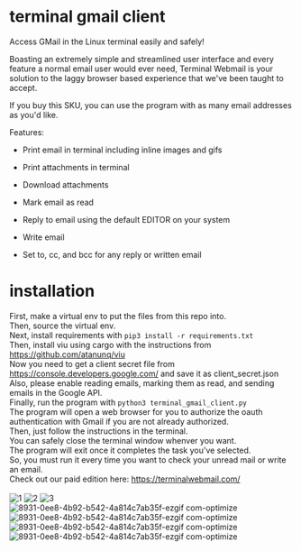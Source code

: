 # terminal gmail client

Access GMail in the Linux terminal easily and safely!

Boasting an extremely simple and streamlined user interface and every feature a normal email user would ever need, Terminal Webmail is your solution to the laggy browser based experience that we've been taught to accept.

If you buy this SKU, you can use the program with as many email addresses as you'd like.

Features:

- Print email in terminal including inline images and gifs

- Print attachments in terminal

- Download attachments

- Mark email as read

- Reply to email using the default EDITOR on your system

- Write email

- Set to, cc, and bcc for any reply or written email

# installation
 First, make a virtual env to put the files from this repo into.\
 Then, source the virtual env.\
 Next, install requirements with ```pip3 install -r requirements.txt```\
 Then, install viu using cargo with the instructions from https://github.com/atanunq/viu \
 Now you need to get a client secret file from https://console.developers.google.com/ and save it as client_secret.json\
 Also, please enable reading emails, marking them as read, and sending emails in the Google API.\
 Finally, run the program with ```python3 terminal_gmail_client.py```\
 The program will open a web browser for you to authorize the oauth authentication with Gmail if you are not already authorized.\
 Then, just follow the instructions in the terminal.\
 You can safely close the terminal window whenver you want.\
 The program will exit once it completes the task you've selected.\
 So, you must run it every time you want to check your unread mail or write an email.\
 Check out our paid edition here: https://terminalwebmail.com/ <br><br>
![1](https://github.com/user-attachments/assets/198d4bbd-8c6d-4925-acae-87d7b7e64df8)
![2](https://github.com/user-attachments/assets/08401dff-6355-48b4-b97e-6bfdbe9bc2c7)
![3](https://github.com/user-attachments/assets/5196d1e1-3160-4b1e-8de7-2df3aa40b230)\
![8931-0ee8-4b92-b542-4a814c7ab35f-ezgif com-optimize](https://github.com/user-attachments/assets/e8ae1f2d-b58e-46ba-9fc7-b8a70e78cdb4)
![8931-0ee8-4b92-b542-4a814c7ab35f-ezgif com-optimize](https://github.com/user-attachments/assets/e8ae1f2d-b58e-46ba-9fc7-b8a70e78cdb4)\
![8931-0ee8-4b92-b542-4a814c7ab35f-ezgif com-optimize](https://github.com/user-attachments/assets/e8ae1f2d-b58e-46ba-9fc7-b8a70e78cdb4)
![8931-0ee8-4b92-b542-4a814c7ab35f-ezgif com-optimize](https://github.com/user-attachments/assets/e8ae1f2d-b58e-46ba-9fc7-b8a70e78cdb4)
